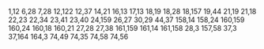 1,12
6,28
7,28
12,122
12,37
14,21
16,13
17,13
18,19
18,28
18,157
19,44
21,19
21,18
22,23
22,34
23,41
23,40
24,159
26,27
30,29
44,37
158,14
158,24
160,159
160,24
160,18
160,21
27,28
27,38
161,159
161,14
161,158
28,3
157,58
37,3
37,164
164,3
74,49
74,35
74,58
74,56